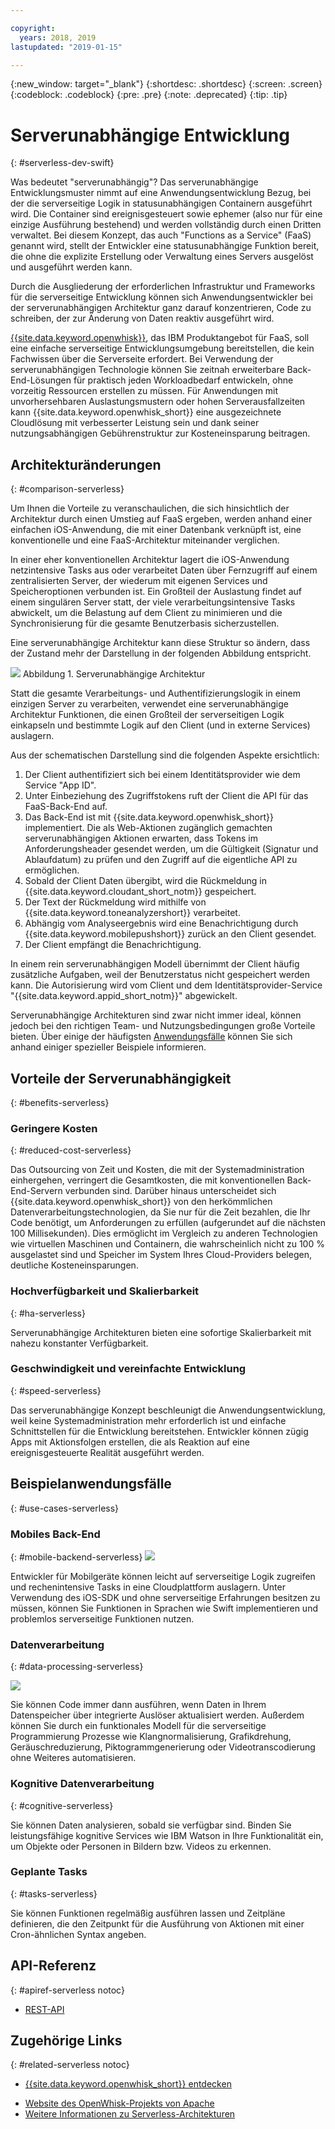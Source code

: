 ```yaml
---

copyright:
  years: 2018, 2019
lastupdated: "2019-01-15"

---
```


{:new_window: target="_blank"}
{:shortdesc: .shortdesc}
{:screen: .screen}
{:codeblock: .codeblock}
{:pre: .pre}
{:note: .deprecated}
{:tip: .tip}

# Serverunabhängige Entwicklung
{: #serverless-dev-swift}

Was bedeutet "serverunabhängig"? Das serverunabhängige Entwicklungsmuster
nimmt auf eine Anwendungsentwicklung Bezug, bei der die serverseitige Logik in
statusunabhängigen Containern ausgeführt wird. Die Container sind ereignisgesteuert sowie
ephemer (also nur für eine einzige Ausführung bestehend) und werden vollständig
durch einen Dritten verwaltet. Bei diesem Konzept, das auch "Functions
as a Service" (FaaS) genannt wird, stellt der Entwickler eine statusunabhängige
Funktion bereit, die ohne die explizite Erstellung oder Verwaltung eines
Servers ausgelöst und ausgeführt werden kann.

Durch die Ausgliederung der erforderlichen Infrastruktur und Frameworks
für die serverseitige Entwicklung können sich Anwendungsentwickler bei der
serverunabhängigen Architektur ganz darauf konzentrieren, Code zu schreiben, der zur Änderung von Daten reaktiv ausgeführt
wird.

[{{site.data.keyword.openwhisk}}](https://cloud.ibm.com/openwhisk/),
das IBM Produktangebot für FaaS, soll eine einfache serverseitige
Entwicklungsumgebung bereitstellen, die kein Fachwissen über die Serverseite
erfordert. Bei Verwendung der serverunabhängigen Technologie können
Sie zeitnah erweiterbare Back-End-Lösungen für praktisch jeden Workloadbedarf
entwickeln, ohne vorzeitig Ressourcen erstellen zu müssen. Für Anwendungen
mit unvorhersehbaren Auslastungsmustern oder hohen Serverausfallzeiten
kann {{site.data.keyword.openwhisk_short}} eine ausgezeichnete
Cloudlösung mit verbesserter Leistung sein und dank seiner nutzungsabhängigen
Gebührenstruktur zur Kosteneinsparung beitragen.

## Architekturänderungen
{: #comparison-serverless}

Um Ihnen die Vorteile zu veranschaulichen, die sich hinsichtlich der
Architektur durch einen Umstieg auf FaaS ergeben, werden anhand einer einfachen
iOS-Anwendung, die mit einer Datenbank verknüpft ist, eine konventionelle und
eine FaaS-Architektur miteinander verglichen.

In einer eher konventionellen Architektur lagert die iOS-Anwendung
netzintensive Tasks aus oder verarbeitet Daten über Fernzugriff auf einem
zentralisierten Server, der wiederum mit eigenen Services und Speicheroptionen
verbunden ist. Ein Großteil der
Auslastung findet auf einem singulären Server statt, der viele
verarbeitungsintensive Tasks abwickelt, um die Belastung auf dem Client zu
minimieren und die Synchronisierung für die gesamte Benutzerbasis
sicherzustellen.

Eine serverunabhängige Architektur kann diese Struktur so ändern, dass
der Zustand mehr der Darstellung in der folgenden Abbildung entspricht.

![](./images/Architecture.png) Abbildung 1.
Serverunabhängige Architektur

Statt die gesamte Verarbeitungs- und Authentifizierungslogik in einem
einzigen Server zu verarbeiten, verwendet eine serverunabhängige Architektur Funktionen, die einen Großteil der serverseitigen Logik
einkapseln und bestimmte Logik auf den Client (und in externe Services) auslagern.

Aus der schematischen Darstellung sind die folgenden Aspekte ersichtlich:

1. Der Client authentifiziert sich bei einem Identitätsprovider wie dem
Service "App ID".
2. Unter Einbeziehung des Zugriffstokens ruft der Client die API für das
FaaS-Back-End auf.
3. Das Back-End ist mit {{site.data.keyword.openwhisk_short}} implementiert. Die
als Web-Aktionen zugänglich gemachten serverunabhängigen Aktionen erwarten, dass Tokens im Anforderungsheader gesendet werden, um die Gültigkeit (Signatur und Ablaufdatum) zu prüfen und den Zugriff auf die eigentliche API zu ermöglichen.
4. Sobald der Client Daten übergibt, wird die Rückmeldung in {{site.data.keyword.cloudant_short_notm}} gespeichert.
5. Der Text der Rückmeldung wird mithilfe von
{{site.data.keyword.toneanalyzershort}} verarbeitet.
6. Abhängig vom Analyseergebnis wird eine Benachrichtigung durch {{site.data.keyword.mobilepushshort}} zurück an den Client gesendet.
7. Der Client empfängt die Benachrichtigung.

In einem rein serverunabhängigen Modell übernimmt der Client häufig zusätzliche Aufgaben, weil der Benutzerstatus nicht gespeichert werden kann. Die Autorisierung wird vom Client und dem Identitätsprovider-Service "{{site.data.keyword.appid_short_notm}}"
abgewickelt.

Serverunabhängige Architekturen sind zwar nicht immer ideal, können
jedoch bei den richtigen Team- und Nutzungsbedingungen große Vorteile
bieten. Über einige der häufigsten [Anwendungsfälle](#use_cases)
können Sie sich anhand einiger spezieller Beispiele informieren.

## Vorteile der Serverunabhängigkeit
{: #benefits-serverless}

### Geringere Kosten
{: #reduced-cost-serverless}

Das Outsourcing von Zeit und Kosten, die mit der Systemadministration
einhergehen, verringert die Gesamtkosten, die mit konventionellen
Back-End-Servern verbunden sind. Darüber hinaus unterscheidet sich
{{site.data.keyword.openwhisk_short}} von den herkömmlichen
Datenverarbeitungstechnologien, da Sie nur für die Zeit bezahlen, die Ihr Code
benötigt, um Anforderungen zu erfüllen (aufgerundet auf die nächsten 100
Millisekunden). Dies ermöglicht im Vergleich zu anderen Technologien wie
virtuellen Maschinen und Containern, die wahrscheinlich nicht zu
100 % ausgelastet sind und Speicher im System Ihres Cloud-Providers belegen,
deutliche Kosteneinsparungen.

### Hochverfügbarkeit und Skalierbarkeit
{: #ha-serverless}

Serverunabhängige Architekturen bieten eine sofortige Skalierbarkeit mit nahezu konstanter Verfügbarkeit.

### Geschwindigkeit und vereinfachte Entwicklung
{: #speed-serverless}

Das serverunabhängige Konzept beschleunigt die Anwendungsentwicklung,
weil keine Systemadministration mehr erforderlich ist und einfache
Schnittstellen für die Entwicklung bereitstehen. Entwickler können zügig Apps
mit Aktionsfolgen erstellen, die als Reaktion auf eine ereignisgesteuerte
Realität ausgeführt werden.

## Beispielanwendungsfälle
{: #use-cases-serverless}

### Mobiles Back-End
{: #mobile-backend-serverless}
![](./images/cloud-functions-rest-api-trigger.png)

Entwickler für Mobilgeräte können leicht auf serverseitige Logik
zugreifen und rechenintensive Tasks in eine Cloudplattform
auslagern. Unter Verwendung des iOS-SDK und ohne serverseitige Erfahrungen
besitzen zu müssen, können Sie Funktionen in Sprachen
wie Swift implementieren und problemlos serverseitige Funktionen nutzen.

### Datenverarbeitung
{: #data-processing-serverless}

![](./images/cloud-functions-cloudant-trigger.png)

Sie können Code immer dann ausführen, wenn Daten in Ihrem Datenspeicher über integrierte Auslöser aktualisiert werden. Außerdem können Sie
durch ein funktionales Modell für die serverseitige Programmierung Prozesse
wie Klangnormalisierung, Grafikdrehung, Geräuschreduzierung,
Piktogrammgenerierung oder Videotranscodierung ohne Weiteres automatisieren.

### Kognitive Datenverarbeitung
{: #cognitive-serverless}

Sie können Daten analysieren, sobald sie verfügbar sind. Binden Sie
leistungsfähige kognitive Services wie IBM Watson in Ihre Funktionalität ein,
um Objekte oder Personen in Bildern bzw. Videos zu erkennen.

### Geplante Tasks
{: #tasks-serverless}

Sie können Funktionen regelmäßig ausführen lassen und Zeitpläne
definieren, die den Zeitpunkt für die Ausführung von Aktionen mit einer
Cron-ähnlichen Syntax angeben.

## API-Referenz
{: #apiref-serverless notoc}

<!-- * [REST API Documentation](./openwhisk_reference.html#openwhisk_ref_restapi)-->
* [REST-API](https://cloud.ibm.com/apidocs)

## Zugehörige Links
{: #related-serverless notoc}

* [{{site.data.keyword.openwhisk_short}} entdecken](https://www.ibm.com/cloud/functions)
<!-- redirects to link above * [{{site.data.keyword.openwhisk_short}} on IBM developerWorks](https://developer.ibm.com/openwhisk/)-->
* [Website des OpenWhisk-Projekts von
Apache](http://openwhisk.org)
* [Weitere Informationen zu Serverless-Architekturen](https://martinfowler.com/articles/serverless.html)
